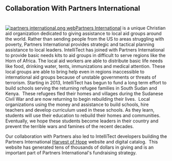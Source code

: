 

## Collaboration With Partners International 
#
[![partners international.png web](https://intellitect.com/wp-content/uploads/2010/10/partners-international.png-web.png "Partners International")](https://www.partnersintl.org/ "Supporting Refugees through Education in the Horn of Africa")[Partners International](https://www.partnersintl.org/ "Partners International") is a unique Christian aid organization dedicated to giving assistance to local aid groups around the world. Rather than sending people from the US to areas struggling with poverty, Partners International provides strategic and tactical planning assistance to local leaders. IntelliTect has joined with Partners International to provide basic needs kits to aid groups in difficult to serve regions like the Horn of Africa. The local aid workers are able to distribute basic life needs like food, drinking water, tents, immunizations and medical attention. These local groups are able to bring help even in regions inaccessible to international aid groups because of unstable governments or threats of terrorism. Starting in 2013, IntelliTect has begun to fund a long term effort to build schools serving the returning refugee families in South Sudan and Kenya.  These refugees fled their homes and villages during the Sudanese Civil War and are now returning to begin rebuilding their lives.  Local organizations using the money and assistance to build schools, hire teachers and develop curriculum used in these schools. As they learn, students will use their education to rebuild their homes and communities. Eventually, we hope these students become leaders in their country and prevent the terrible wars and famines of the recent decades.

Our collaboration with Partners also led to IntelliTect developers building the Partners International [Harvest of Hope](https://www.partnersintl.org/harvestofhope/ "Harvest of Hope") website and digital catalog.  This website has generated tens of thousands of dollars in giving and is an important part of Partners International's fundraising strategy.

